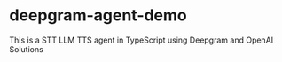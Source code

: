 # deepgram-agent-demo
This is a STT LLM TTS agent in TypeScript using Deepgram and OpenAI Solutions
